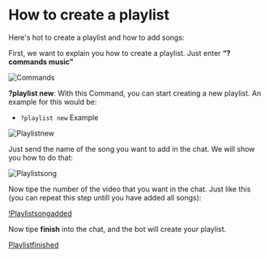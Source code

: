 # How to create a playlist
Here's hot to create a playlist and how to add songs:

First, we want to explain you how to create a playlist. Just enter **“?commands music”**

![Commands](https://imgur.com/a/kJRYMhO.png)

**?playlist new**: With this Command, you can start creating a new playlist. An example for this would be:

* `?playlist new` Example

![Playlistnew](https://imgur.com/a/1dNm10F.png)

Just send the name of the song you want to add in the chat. We will show you how to do that:

![Playlistsong](https://imgur.com/a/bVuRKxR.png)

Now tipe the number of the video that you want in the chat. Just like this (you can repeat this step untill you have added all songs):

[!Playlistsongadded](https://imgur.com/a/VbUURFN.png)

Now tipe **finish** into the chat, and the bot will create your playlist.

[Playlistfinished](https://imgur.com/a/HjCtLSV.png)
